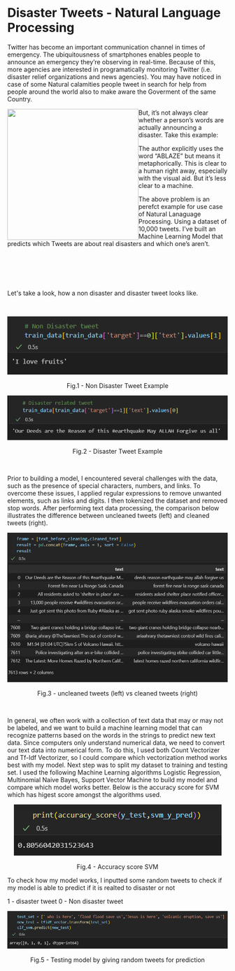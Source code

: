 # Disaster Tweets - Natural Language Processing

Twitter has become an important communication channel in times of emergency.
The ubiquitousness of smartphones enables people to announce an emergency they’re observing in real-time. Because of this, more agencies are interested in programatically monitoring Twitter (i.e. disaster relief organizations and news agencies). You may have noticed in case of some Natural calamities people tweet in search for help from people around the world also to make aware the Goverment of the same Country.

<a href="url"><img src="https://storage.googleapis.com/kaggle-media/competitions/tweet_screenshot.png" align="left" height="300" width="300" ></a>

But, it’s not always clear whether a person’s words are actually announcing a disaster. Take this example:

The author explicitly uses the word “ABLAZE” but means it metaphorically. This is clear to a human right away, especially with the visual aid. But it’s less clear to a machine.

The above problem is an perefct example for use case of Natural Lanaguage Processing. Using a dataset of 10,000 tweets. I've built an Machine Learning Model that predicts which Tweets are about real disasters and which one’s aren’t.

<br>
<br>
<br>
<br>


Let's take a look, how a non disaster and disaster tweet looks like.

<br>

<p align = "center">
<img src = "https://github.com/payush624/Disaster-Tweets---Natural-Language-Processing/blob/cae8a8bed6bdef968410378830b33e5e748ff53c/non%20disaster%20tweet%20example.png">
</p>
<p align = "center">
Fig.1 - Non Disaster Tweet Example
</p>


<p align = "center">
<img src = https://github.com/payush624/Disaster-Tweets---Natural-Language-Processing/blob/feb5feb19c875972193fb1b8530ee7f2a7e02718/disaster%20related%20tweet%20example.png>
</p>
<p align = "center">
Fig.2 - Disaster Tweet Example
</p>

<br>

Prior to building a model, I encountered several challenges with the data, such as the presence of special characters, numbers, and links. To overcome these issues, I applied regular expressions to remove unwanted elements, such as links and digits. I then tokenized the dataset and removed stop words. After performing text data processing, the comparison below illustrates the difference between uncleaned tweets (left) and cleaned tweets (right).

<p align = "center">
<img src = "https://github.com/payush624/Disaster-Tweets---Natural-Language-Processing/blob/21e69dc2750f2e21fa96e73c33c1ea613dd0febd/cleaned%20vs%20uncleaned.png">
</p>
<p align = "center">
Fig.3 - uncleaned tweets (left) vs cleaned tweets (right)
</p>

<br>

In general, we often work with a collection of text data that may or may not be labeled, and we want to build a machine learning model that can recognize patterns based on the words in the strings to predict new text data. Since computers only understand numerical data, we need to convert our text data into numerical form. To do this, I used both Count Vectorizer and Tf-Idf Vectorizer, so I could compare which vectorization method works best with my model. Next step was to split my dataset to training and testing set. I used the following Machine Learning algorithms Logistic Regression, Multinomial Naive Bayes, Support Vector Machine to build my model and compare which model works better. Below is the accuracy score for SVM which has higest score amongst the algorithms used.

<p align = "center">
<img src = "https://github.com/payush624/Disaster-Tweets---Natural-Language-Processing/blob/620aaf7b8c4af6184c308f02b05620a55a737e78/accuracy%20score%20svm.png">
</p>
<p align = "center">
Fig.4 - Accuracy score SVM
</p>

To check how my model works, I inputted some random tweets to check if my model is able to predict if it is realted to disaster or not

1 - disaster tweet
0 - Non disaster tweet


<p align = "center">
<img src = "https://github.com/payush624/Disaster-Tweets---Natural-Language-Processing/blob/62b3d374ee9f292821c9fbca410995696837b714/testing%20on%20user%20defined%20tweets.png
">
</p>
<p align = "center">
Fig.5 - Testing model by giving random tweets for prediction
</p>


